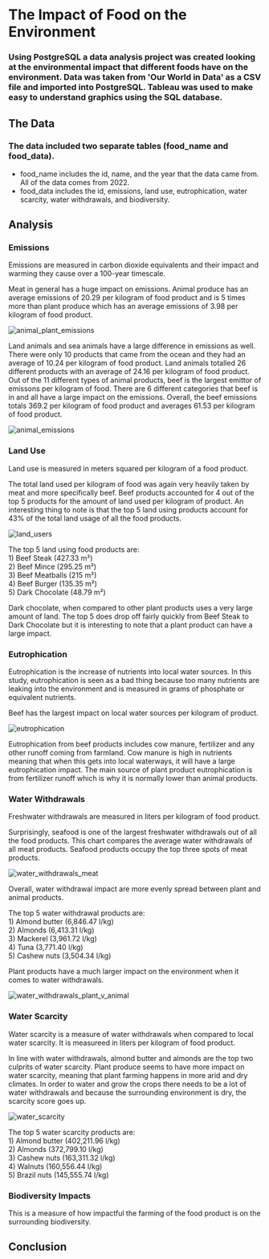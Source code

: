 # The Impact of Food on the Environment

### Using PostgreSQL a data analysis project was created looking at the environmental impact that different foods have on the environment. Data was taken from 'Our World in Data' as a CSV file and imported into PostgreSQL. Tableau was used to make easy to understand graphics using the SQL database.

## The Data
### The data included two separate tables (food_name and food_data). 
- food_name includes the id, name, and the year that the data came from.  All of the data comes from 2022. 
- food_data includes the id, emissions, land use, eutrophication, water scarcity, water withdrawals, and biodiversity.

## Analysis
### Emissions
Emissions are measured in carbon dioxide equivalents and their impact and warming they cause over a 100-year timescale.

Meat in general has a huge impact on emissions. Animal produce has an average emissions of 20.29 per kilogram of food product and is 5 times more than plant produce which has an average emissions of 3.98 per kilogram of food product.

![animal_plant_emissions](https://github.com/bmcnamee96/food_impact/blob/main/Pictures/animal_plant_emissions.png)

Land animals and sea animals have a large difference in emissions as well. There were only 10 products that came from the ocean and they had an average of 10.24 per kilogram of food product. Land animals totalled 26 different products with an average of 24.16 per kilogram of food product. Out of the 11 different types of animal products, beef is the largest emittor of emissons per kilogram of food. There are 6 different categories that beef is in and all have a large impact on the emissions. Overall, the beef emissions totals 369.2 per kilogram of food product and averages 61.53 per kilogram of food product.

![animal_emissions](https://github.com/bmcnamee96/food_impact/blob/main/Pictures/animal_emissions.png)

### Land Use
Land use is measured in meters squared per kilogram of a food product.

The total land used per kilogram of food was again very heavily taken by meat and more specifically beef. Beef products accounted for 4 out of the top 5 products for the amount of land used per kilogram of product. An interesting thing to note is that the top 5 land using products account for 43% of the total land usage of all the food products.

![land_users](https://github.com/bmcnamee96/food_impact/blob/main/Pictures/landuse.png)

The top 5 land using food products are: <br />
    1) Beef Steak (427.33 m²) <br />
    2) Beef Mince (295.25 m²) <br />
    3) Beef Meatballs (215 m²) <br />
    4) Beef Burger (135.35 m²) <br />
    5) Dark Chocolate (48.79 m²) <br />

Dark chocolate, when compared to other plant products uses a very large amount of land.  The top 5 does drop off fairly quickly from Beef Steak to Dark Chocolate but it is interesting to note that a plant product can have a large impact.

### Eutrophication
Eutrophication is the increase of nutrients into local water sources. In this study, eutrophication is seen as a bad thing because too many nutrients are leaking into the environment and is measured in grams of phosphate or equivalent nutrients.

Beef has the largest impact on local water sources per kilogram of product. 

![eutrophication](https://github.com/bmcnamee96/food_impact/blob/main/Pictures/eutrophication.png)

Eutrophication from beef products includes cow manure, fertilizer and any other runoff coming from farmland.  Cow manure is high in nutrients meaning that when this gets into local waterways, it will have a large eutrophication impact. The main source of plant product eutrophication is from fertilizer runoff which is why it is normally lower than animal products.

### Water Withdrawals
Freshwater withdrawals are measured in liters per kilogram of food product.

Surprisingly, seafood is one of the largest freshwater withdrawals out of all the food products. This chart compares the average water withdrawals of all meat products.  Seafood products occupy the top three spots of meat products.

![water_withdrawals_meat](https://github.com/bmcnamee96/food_impact/blob/main/Pictures/water_withdrawals.png)

Overall, water withdrawal impact are more evenly spread between plant and animal products.  

The top 5 water withdrawal products are: <br /> 
    1) Almond butter (6,846.47 l/kg) <br />
    2) Almonds (6,413.31 l/kg) <br />
    3) Mackerel (3,961.72 l/kg) <br />
    4) Tuna (3,771.40 l/kg) <br />
    5) Cashew nuts (3,504.34 l/kg) <br />
    
Plant products have a much larger impact on the environment when it comes to water withdrawals.

![water_withdrawals_plant_v_animal](https://github.com/bmcnamee96/food_impact/blob/main/Pictures/water_withdrawals_plantvanimal.png)

### Water Scarcity
Water scarcity is a measure of water withdrawals when compared to local water scarcity.  It is measureed in liters per kilogram of food product.

In line with water withdrawals, almond butter and almonds are the top two culprits of water scarcity. Plant produce seems to have more impact on water scarcity, meaning that plant farming happens in more arid and dry climates. In order to water and grow the crops there needs to be a lot of water withdrawals and because the surrounding environment is dry, the scarcity score goes up.

![water_scarcity](https://github.com/bmcnamee96/food_impact/blob/main/Pictures/water_scarcity.png)

The top 5 water scarcity products are: <br />
    1) Almond butter (402,211.96 l/kg) <br />
    2) Almonds (372,799.10 l/kg) <br />
    3) Cashew nuts (163,311.32 l/kg) <br />
    4) Walnuts (160,556.44 l/kg) <br />
    5) Brazil nuts (145,555.74 l/kg) <br />

### Biodiversity Impacts
This is a measure of how impactful the farming of the food product is on the surrounding biodiversity.

## Conclusion
